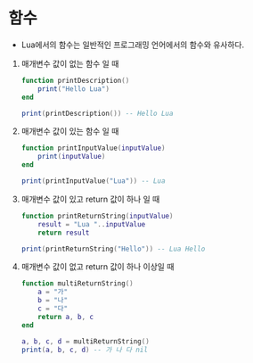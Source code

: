 # 함수

- Lua에서의 함수는 일반적인 프로그래밍 언어에서의 함수와 유사하다.  


1. 매개변수 값이 없는 함수 일 때

	```lua
	function printDescription()
		print("Hello Lua")
	end
	
	print(printDescription()) -- Hello Lua
	```
	
	

2. 매개변수 값이 있는 함수 일 때

	```lua
	function printInputValue(inputValue)
		print(inputValue)
	end
	
	print(printInputValue("Lua")) -- Lua
	```
	
	

3. 매개변수 값이 있고 return 값이 하나 일 때

	```lua
	function printReturnString(inputValue)
		result = "Lua "..inputValue
		return result	
	
	print(printReturnString("Hello")) -- Lua Hello
	```
	
	
	
4. 매개변수 값이 없고 return 값이 하나 이상일 때

	```lua
	function multiReturnString()
		a = "가"
		b = "나"
		c = "다"
		return a, b, c
	end
	
	a, b, c, d = multiReturnString()
	print(a, b, c, d) -- 가 나 다 nil
	```

 